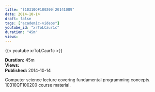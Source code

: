 ```yaml
---
title: "[10310QF100200]20141009"
date: 2014-10-14
draft: false
tags: ["academic-videos"]
youtube_id: "xrToLCaur1c"
duration: "45m"
views: 
---
```


{{< youtube xrToLCaur1c >}}

**Duration:** 45m  
**Views:**   
**Published:** 2014-10-14

Computer science lecture covering fundamental programming concepts. 10310QF100200 course material.
